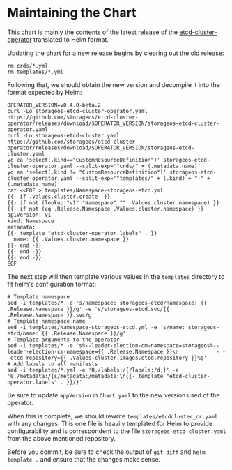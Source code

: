 # Maintaining the Chart
This chart is mainly the contents of the latest release of the [etcd-cluster-operator](https://github.com/storageos/etcd-cluster-operator/releases) translated to Helm format.

Updating the chart for a new release begins by clearing out the old release:

```shell
rm crds/*.yml
rm templates/*.yml
```

Following that, we should obtain the new version and decompile it into the format expected by Helm:

```shell
OPERATOR_VERSION=v0.4.0-beta.2
curl -Lo storageos-etcd-cluster-operator.yaml https://github.com/storageos/etcd-cluster-operator/releases/download/$OPERATOR_VERSION/storageos-etcd-cluster-operator.yaml
curl -Lo storageos-etcd-cluster.yaml https://github.com/storageos/etcd-cluster-operator/releases/download/$OPERATOR_VERSION/storageos-etcd-cluster.yaml
yq ea 'select(.kind=="CustomResourceDefinition")' storageos-etcd-cluster-operator.yaml --split-exp='"crds/" + (.metadata.name)'
yq ea 'select(.kind != "CustomResourceDefinition")' storageos-etcd-cluster-operator.yaml --split-exp='"templates/" + (.kind) + "-" + (.metadata.name)'
cat <<EOF > templates/Namespace-storageos-etcd.yml
{{- if .Values.cluster.create -}}
{{- if not (lookup "v1" "Namespace" "" .Values.cluster.namespace) }}
{{- if not (eq .Release.Namespace .Values.cluster.namespace) }}
apiVersion: v1
kind: Namespace
metadata:
{{- template "etcd-cluster-operator.labels" . }}
  name: {{ .Values.cluster.namespace }}
{{- end -}}
{{- end -}}
{{- end -}}
EOF
```

The next step will then template various values in the `templates` directory to fit helm's configuration format:

```shell
# Template namespace
sed -i templates/* -e 's/namespace: storageos-etcd/namespace: {{ .Release.Namespace }}/g' -e 's/storageos-etcd.svc/{{ .Release.Namespace }}.svc/g'
# Template namespace name
sed -i templates/Namespace-storageos-etcd.yml -e 's/name: storageos-etcd/name: {{ .Release.Namespace }}/g'
# Template arguments to the operator
sed -i templates/* -e 's%--leader-election-cm-namespace=storageos%--leader-election-cm-namespace={{ .Release.Namespace }}\n            - --etcd-repository={{ .Values.cluster.images.etcd.repository }}%g'
# Add labels to all manifests
sed -i templates/*.yml -e '0,/labels:/{/labels:/d;}' -e '0,/metadata:/{s/metadata:/metadata:\n{{- template "etcd-cluster-operator.labels" . }}/}'
```

Be sure to update `appVersion` in `Chart.yaml` to the new version used of the operator.

When this is complete, we should rewrite `templates/etcdcluster_cr.yaml` with any changes. This one file is heavily templated for Helm to provide configurability and is correspondent to the file `storageos-etcd-cluster.yaml` from the above mentioned repository.

Before you commit, be sure to check the output of `git diff` and `helm template .` and ensure that the changes make sense.
